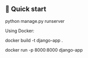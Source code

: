 ## 🚀 Quick start

python manage.py runserver

Using Docker:

docker build -t django-app .

docker run -p 8000:8000 django-app